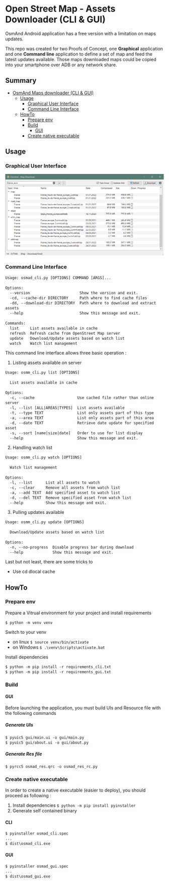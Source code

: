# Open Street Map - Assets Downloader (CLI &amp; GUI)

OsmAnd Android application has a free version with a limitation on maps updates.

This repo was created for two Proofs of Concept, one **Graphical** application and one **Command 
line** application to define a set of map and feed the latest updates available. Those maps
downloaded maps could be copied into your smartphone over ADB or any network share.

## Summary

- [OsmAnd Maps downloader (CLI &amp; GUI)](#osmand-maps-downloader--cli--amp--gui-)
  * [Usage](#usage)
    + [Graphical User Interface](#graphical-user-interface)
    + [Command Line Interface](#command-line-interface)
  * [HowTo](#howto)
    + [Prepare env](#prepare-env)
    + [Build](#build)
      - [GUI](#gui)
    + [Create native executable](#create-native-executable)

## Usage

### Graphical User Interface
![](./res/screenshot.png)

### Command Line Interface
````
Usage: osmad_cli.py [OPTIONS] COMMAND [ARGS]...

Options:
  --version                      Show the version and exit.
  -cd, --cache-dir DIRECTORY     Path where to find cache files
  -dd, --download-dir DIRECTORY  Path where to download and extract assets
  --help                         Show this message and exit.

Commands:
  list     List assets available in cache
  refresh  Refresh cache from OpenStreet Map server
  update   Download/Update assets based on watch list
  watch    Watch list management
````

This command line interface allows three basic operation :
1) Listing assets available on server 
````
Usage: osmm_cli.py list [OPTIONS]

  List assets available in cache

Options:
  -c, --cache                   Use cached file rather than online server
  -l, --list [ALL|AREAS|TYPES]  List assets available
  -t, --type TEXT               List only assets part of this type
  -a, --area TEXT               List only assets part of this area
  -d, --date TEXT               Retrieve date update for specified asset
  -s, --sort [name|size|date]   Order to use for list display
  --help                        Show this message and exit.
````
2) Handling watch list 
````
Usage: osmm_cli.py watch [OPTIONS]

  Watch list management

Options:
  -l, --list      List all assets to watch
  -c, --clear     Remove all assets from watch list
  -a, --add TEXT  Add specified asset to watch list
  -d, --del TEXT  Remove specified asset from watch list
  --help          Show this message and exit.
````
3) Pulling updates available
````
Usage: osmm_cli.py update [OPTIONS]

  Download/Update assets based on watch list

Options:
  -n, --no-progress  Disable progress bar during download
  --help             Show this message and exit.
````

Last but not least, there are some tricks to
  * Use cd dlocal cache
  
## HowTo

### Prepare env

Prepare a Vitrual environment for your project and install requirements
```
$ python -m venv venv
```

Switch to your venv 
* on linux `$ source venv/bin/activate`
* on Windows `$ .\venv\Scripts\activate.bat`

Install dependencies
```
$ python -m pip install -r requirements_cli.txt
$ python -m pip install -r requirements_gui.txt
```

### Build

#### GUI
Before launching the application, you must build UIs and Resource file with the following commands
##### Generate UIs
	$ pyuic5 gui/main.ui -o gui/main.py
	$ pyuic5 gui/about.ui -o gui/about.py

##### Generate Res file
	$ pyrcc5 osmad_res.qrc -o osmad_res_rc.py


### Create native executable

In order to create a native executable (easier to deploy), you should proceed as following :

1. Install dependencies `$ python -m pip install pyinstaller`
2. Generate self contained binary


#### CLI
```
$ pyinstaller osmad_cli.spec
...
$ dist\osmad_cli.exe
```

#### GUI
```
$ pyinstaller osmad_gui.spec
...
$ dist\osmad_gui.exe
```